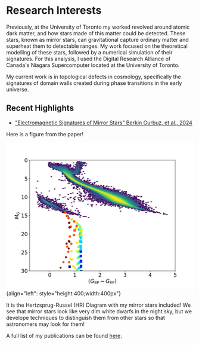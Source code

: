 # Research Interests

Previously, at the University of Toronto my worked revolved around atomic dark matter, and how stars made of this matter could be detected. These stars, known as mirror stars, can gravitational capture ordinary matter and superheat them to detectable ranges. My work focused on the theoretical modelling of these stars, followed by a numerical simulation of their signatures. For this analysis, I used the Digital Research Alliance of Canada's Niagara Supercomputer located at the University of Toronto.

My current work is in topological defects in cosmology, specifically the signatures of domain walls created during phase transitions in the early universe.


## Recent Highlights
 - ["Electromagnetic Signatures of Mirror Stars" Berkin Gurbuz, et al., 2024](https://iopscience.iop.org/article/10.3847/1538-4357/ad283c)

Here is a figure from the paper!

![MSRP_HR](./media/HR.jpg "MSRP_HR"){align="left": style="height:400;width:400px"}

It is the Hertzsprug-Russel (HR) Diagram with my mirror stars included! We see that mirror stars look like very dim white dwarfs in the night sky, but we develope techniques to distinguish them from other stars so that astronomers may look for them!

A full list of my publications can be found [here](https://inspirehep.net/authors/2728732).